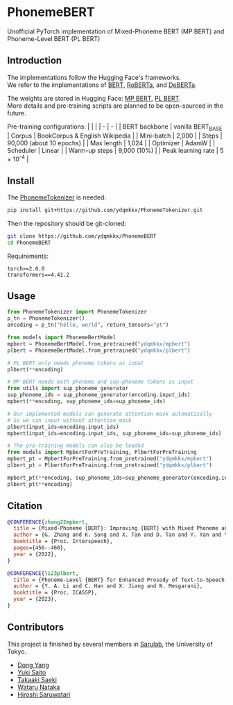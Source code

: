 # **PhonemeBERT**
Unofficial PyTorch implementation of Mixed-Phoneme BERT (MP BERT) and Phoneme-Level BERT (PL BERT)

## Introduction
The implementations follow the Hugging Face's frameworks.\
We refer to the implementations of [BERT](https://github.com/huggingface/transformers/blob/main/src/transformers/models/bert/modeling_bert.py), [RoBERTa](https://github.com/huggingface/transformers/blob/main/src/transformers/models/roberta/modeling_roberta.py), and [DeBERTa](https://github.com/huggingface/transformers/blob/main/src/transformers/models/deberta/modeling_deberta.py).

The weights are stored in Hugging Face: [MP BERT](https://huggingface.co/ydqmkkx/mpbert/tree/main), [PL BERT](https://huggingface.co/ydqmkkx/plbert/tree/main).\
More details and pre-training scripts are planned to be open-sourced in the future.

Pre-training configurations:
| | |
| - | - |
| BERT backbone | vanilla BERT<sub>BASE</sub>
| Corpus | BookCorpus & English Wikipedia |
| Mini-batch   | 2,000 |
| Steps   | 90,000 (about 10 epochs) |
| Max length | 1,024 |
| Optimizer | AdamW |
| Scheduler | Linear |
| Warm-up steps | 9,000 (10%) |
| Peak learning rate | 5 × 10<sup>-4</sup> |

## Install
The [PhonemeTokenizer](https://github.com/ydqmkkx/PhonemeTokenizer) is needed:
```bash
pip install git+https://github.com/ydqmkkx/PhonemeTokenizer.git
```
Then the repository should be git-cloned:
```bash
git clone https://github.com/ydqmkkx/PhonemeBERT
cd PhonemeBERT
```
Requirements:
```
torch>=2.0.0
transformers==4.41.2
```

## Usage
```python
from PhonemeTokenizer import PhonemeTokenizer
p_tn = PhonemeTokenizer()
encoding = p_tn("hello, world", return_tensors="pt")

from models import PhonemeBertModel
mpbert = PhonemeBertModel.from_pretrained("ydqmkkx/mpbert")
plbert = PhonemeBertModel.from_pretrained("ydqmkkx/plbert")

# PL BERT only needs phoneme tokens as input
plbert(**encoding)

# MP BERT needs both phoneme and sup-phoneme tokens as input
from utils import sup_phoneme_generator
sup_phoneme_ids = sup_phoneme_generator(encoding.input_ids)
mpbert(**encoding, sup_phoneme_ids=sup_phoneme_ids)

# Our implemented models can generate attention mask automatically
# So we can input without attention_mask
plbert(input_ids=encoding.input_ids)
mpbert(input_ids=encoding.input_ids, sup_phoneme_ids=sup_phoneme_ids)

# The pre-training models can also be loaded
from models import MpbertForPreTraining, PlbertForPreTraining
mpbert_pt = MpbertForPreTraining.from_pretrained("ydqmkkx/mpbert")
plbert_pt = PlbertForPreTraining.from_pretrained("ydqmkkx/plbert")

mpbert_pt(**encoding, sup_phoneme_ids=sup_phoneme_generator(encoding.input_ids))
plbert_pt(**encoding)
```

## Citation
```bibtex
@CONFERENCE{zhang22mpbert,
  title = {Mixed-Phoneme {BERT}: Improving {BERT} with Mixed Phoneme and Sup-Phoneme Representations for Text to Speech},
  author = {G. Zhang and K. Song and X. Tan and D. Tan and Y. Yan and Y. Liu and G. Wang and W. Zhou and T. Qin and T. Lee and S. Zhao},
  booktitle = {Proc. Interspeech},
  pages={456--460},
  year = {2022},
}

@CONFERENCE{li23plbert,
  title = {Phoneme-Level {BERT} for Enhanced Prosody of Text-to-Speech with Grapheme Predictions},
  author = {Y. A. Li and C. Han and X. Jiang and N. Mesgarani},
  booktitle = {Proc. ICASSP},
  year = {2023},
}
```
## Contributors
This project is finished by several members in [Sarulab](https://www.sp.ipc.i.u-tokyo.ac.jp/index-en), the University of Tokyo.
- [Dong Yang](https://ydqmkkx.github.io/)
- [Yuki Saito](https://sython.org/)
- [Takaaki Saeki](https://takaaki-saeki.github.io/)
- [Wataru Nataka](https://wataru-nakata.github.io/)
- [Hiroshi Saruwatari](https://scholar.google.com/citations?user=OS1XAoMAAAAJ&hl=en)